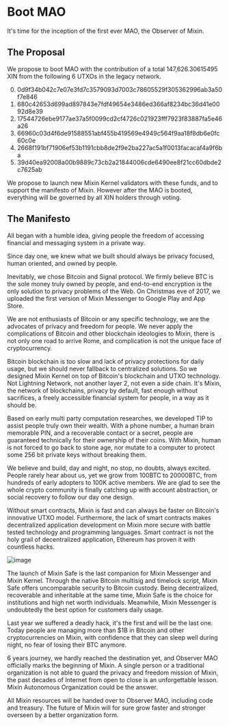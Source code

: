 # Boot MAO

It's time for the inception of the first ever MAO, the Observer of Mixin.

## The Proposal

We propose to boot MAO with the contribution of a total 147,626.30615495 XIN from the following 6 UTXOs in the legacy network.

0. 0d9f34b042c7e07e3fd7c3579093d7003c78605529f305362996ab3a50f7e846
1. 680c42653d699ad897843e7fdf49654e3486ed366af8234bc36d41e0092d8e39
2. 17544726ebe9177ae37a5f0099cd2cf4726c021923fff7923f83887fa5e46a26
3. 66960c03d4f6de91588551abf455b419569e4949c564f9aa18f8db6e0fc60c0e
4. 2668f191bf71906ef53b1191cbb8de2f9e2ba227ac5a1f0013facacaf4a9f6ba
5. 39d40ea92008a00b9889c73cb2a21844006cde6490ee8f21cc60dbde2c7625ab

We propose to launch new Mixin Kernel validators with these funds, and to support the manifesto of Mixin. However after the MAO is booted, everything will be governed by all XIN holders through voting.

## The Manifesto

All began with a humble idea, giving people the freedom of accessing financial and messaging system in a private way.

Since day one, we knew what we built should always be privacy focused, human oriented, and owned by people.

Inevitably, we chose Bitcoin and Signal protocol. We firmly believe BTC is the sole money truly owned by people, and end-to-end encryption is the only solution to privacy problems of the Web. On Christmas eve of 2017, we uploaded the first version of Mixin Messenger to Google Play and App Store.

We are not enthusiasts of Bitcoin or any specific technology, we are the advocates of privacy and freedom for people. We never apply the complications of Bitcoin and other blockchain ideologies to Mixin, there is not only one road to arrive Rome, and complication is not the unique face of cryptocurrency.

Bitcoin blockchain is too slow and lack of privacy protections for daily usage, but we should never fallback to centralized solutions. So we designed Mixin Kernel on top of Bitcoin's blockchain and UTXO technology. Not Lightning Network, not another layer 2, not even a side chain. It's Mixin, the network of blockchains, privacy by default, fast enough without sacrifices, a freely accessible financial system for people, in a way as it should be.

Based on early multi party computation researches, we developed TIP to assist people truly own their wealth. With a phone number, a human brain memorable PIN, and a recoverable contact or a secret, people are guaranteed technically for their ownership of their coins. With Mixin, human is not forced to go back to stone age, nor mutate to a computer to protect some 256 bit private keys without breaking them.

We believe and build, day and night, no stop, no doubts, always excited. People rarely hear about us, yet we grow from 100BTC to 20000BTC, from hundreds of early adopters to 100K active members. We are glad to see the whole crypto community is finally catching up with account abstraction, or social recovery to follow our day one design.

Without smart contracts, Mixin is fast and can always be faster on Bitcoin's innovative UTXO model. Furthermore, the lack of smart contracts makes decentralized application development on Mixin more secure with battle tested technology and programming languages. Smart contract is not the holy grail of decentralized application, Ethereum has proven it with countless hacks.

![image](https://snapshot.4everland.link/ipfs/bafkreigxf3awtoswg6ctpurvmhvipacubay4cbcuw7duqow4glh3eo4hkm)

The launch of Mixin Safe is the last companion for Mixin Messenger and Mixin Kernel. Through the native Bitcoin multisig and timelock script, Mixin Safe offers uncomparable security to Bitcoin custody. Being decentralized, recoverable and inheritable at the same time, Mixin Safe is the choice for institutions and high net worth individuals. Meanwhile, Mixin Messenger is undoubtedly the best option for customers daily usage.

Last year we suffered a deadly hack, it's the first and will be the last one. Today people are managing more than $1B in Bitcoin and other cryptocurrencies on Mixin, with confidence that they can sleep well during night, no fear of losing their BTC anymore.

6 years journey, we hardly reached the destination yet, and Observer MAO officially marks the beginning of Mixin. A single person or a traditional organization is not able to guard the privacy and freedom mission of Mixin, the past decades of Internet from open to close is an unforgettable lesson. Mixin Autonomous Organization could be the answer.

All Mixin resources will be handed over to Observer MAO, including code and treasury. The future of Mixin will for sure grow faster and stronger overseen by a better organization form.
